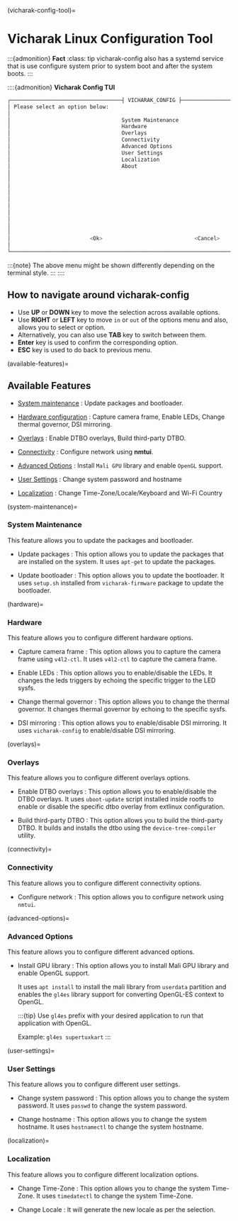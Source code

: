 (vicharak-config-tool)=

# Vicharak Linux Configuration Tool

:::{admonition} **Fact**
:class: tip
vicharak-config also has a systemd service that is use configure system
prior to system boot and after the system boots.
:::

::::{admonition} **Vicharak Config TUI**

```bash
┌───────────────────────────────────┤ VICHARAK_CONFIG ├────────────────────────────────────┐
│ Please select an option below:                                                           │
│                                                                                          │
│                                   System Maintenance                                      │
│                                   Hardware                                               │
│                                   Overlays                                               │
│                                   Connectivity                                           │
│                                   Advanced Options                                       │
│                                   User Settings                                          │
│                                   Localization                                           │
│                                   About                                                  │
│                                                                                          │
│                                                                                          │
│                                                                                          │
│                                                                                          │
│                                                                                          │
│                                                                                          │
│                                                                                          │
│                                                                                          │
│                                                                                          │
│                                                                                          │
│                         <Ok>                             <Cancel>                        │
│                                                                                          │
└──────────────────────────────────────────────────────────────────────────────────────────┘
```

:::{note}
The above menu might be shown differently depending on the terminal style.
:::
::::

## How to navigate around vicharak-config

- Use **UP** or **DOWN** key to move the selection across available options.
- Use **RIGHT** or **LEFT** key to move `in` or `out` of the options menu and also,
  allows you to select **<Ok>** or **<Cancel>** option.
- Alternatively, you can also use **TAB** key to switch between them.
- **Enter** key is used to confirm the corresponding option.
- **ESC** key is used to do back to previous menu.

(available-features)=

## Available Features

- [System maintenance](#system-maintenance)
  : Update packages and bootloader.

- [Hardware configuration](#hardware)
  : Capture camera frame, Enable LEDs, Change thermal governor, DSI mirroring.

- [Overlays](#overlays)
  : Enable DTBO overlays, Build third-party DTBO.

- [Connectivity](#connectivity)
  : Configure network using **nmtui**.

- [Advanced Options](#advanced-options)
  : Install `Mali GPU` library and enable `OpenGL` support.

- [User Settings](#user-settings)
  : Change system password and hostname

- [Localization](#localization)
  : Change Time-Zone/Locale/Keyboard and Wi-Fi Country

(system-maintenance)=

### System Maintenance

This feature allows you to update the packages and bootloader.

- Update packages
  : This option allows you to update the packages that are installed on the
  system. It uses `apt-get` to update the packages.

- Update bootloader
  : This option allows you to update the bootloader. It uses `setup.sh`
  installed from `vicharak-firmware` package to update the bootloader.

(hardware)=

### Hardware

This feature allows you to configure different hardware options.

- Capture camera frame
  : This option allows you to capture the camera frame using `v4l2-ctl`.
  It uses `v4l2-ctl` to capture the camera frame.

- Enable LEDs
  : This option allows you to enable/disable the LEDs. It changes the leds
  triggers by echoing the specific trigger to the LED sysfs.

- Change thermal governor
  : This option allows you to change the thermal governor. It changes thermal
  governor by echoing to the specific sysfs.

- DSI mirroring
  : This option allows you to enable/disable DSI mirroring. It uses
  `vicharak-config` to enable/disable DSI mirroring.

(overlays)=

### Overlays

This feature allows you to configure different overlays options.

- Enable DTBO overlays
  : This option allows you to enable/disable the DTBO overlays. It uses
  `uboot-update` script installed inside rootfs to enable or disable the
  specific dtbo overlay from extlinux configuration.

- Build third-party DTBO
  : This option allows you to build the third-party DTBO. It builds and installs
  the dtbo using the `device-tree-compiler` utility.

(connectivity)=

### Connectivity

This feature allows you to configure different connectivity options.

- Configure network
  : This option allows you to configure network using `nmtui`.

(advanced-options)=

### Advanced Options

This feature allows you to configure different advanced options.

- Install GPU library
  : This option allows you to install Mali GPU library and enable OpenGL support.

  It uses `apt install` to install the mali library from `userdata` partition
  and enables the `gl4es` library support for converting OpenGL-ES context to OpenGL.

  :::{tip}
  Use `gl4es` prefix with your desired application to run that application with OpenGL.

  Example: `gl4es supertuxkart`
  :::

(user-settings)=

### User Settings

This feature allows you to configure different user settings.

- Change system password
  : This option allows you to change the system password. It uses `passwd` to
  change the system password.

- Change hostname
  : This option allows you to change the system hostname. It uses `hostnamectl`
  to change the system hostname.

(localization)=

### Localization

This feature allows you to configure different localization options.

- Change Time-Zone
  : This option allows you to change the system Time-Zone. It uses `timedatectl`
  to change the system Time-Zone.

- Change Locale
  : It will generate the new locale as per the selection.
